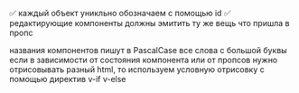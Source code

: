 ✅ каждый объект уникльно обозначаем с помощью id
✅ редактирующие компоненты должны эмитить ту же вещь что пришла в пропс

названия компонентов пишут в PascalCase все слова с большой буквы
если в зависимости от состояния компонента или от пропсов нужно отрисовывать разный html, то используем условную отрисовку с помощью директив v-if v-else
